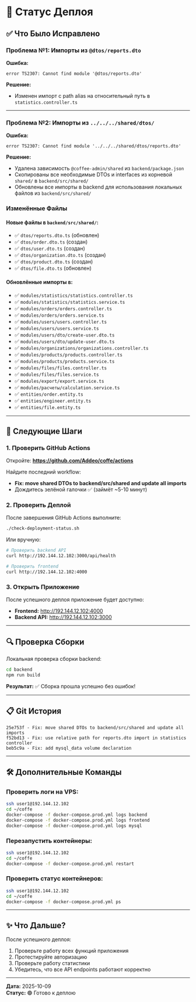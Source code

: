 # 🚀 Статус Деплоя

## ✅ Что Было Исправлено

### Проблема №1: Импорты из `@dtos/reports.dto`

**Ошибка:**

```
error TS2307: Cannot find module '@dtos/reports.dto'
```

**Решение:**

- Изменен импорт с path alias на относительный путь в `statistics.controller.ts`

---

### Проблема №2: Импорты из `../../../shared/dtos/`

**Ошибка:**

```
error TS2307: Cannot find module '../../../shared/dtos/reports.dto'
```

**Решение:**

- Удалена зависимость `@coffee-admin/shared` из `backend/package.json`
- Скопированы все необходимые DTOs и interfaces из корневой `shared/` в `backend/src/shared/`
- Обновлены все импорты в backend для использования локальных файлов из `backend/src/shared/`

### Изменённые Файлы

#### Новые файлы в `backend/src/shared/`:

- ✅ `dtos/reports.dto.ts` (обновлен)
- ✅ `dtos/order.dto.ts` (создан)
- ✅ `dtos/user.dto.ts` (создан)
- ✅ `dtos/organization.dto.ts` (создан)
- ✅ `dtos/product.dto.ts` (создан)
- ✅ `dtos/file.dto.ts` (обновлен)

#### Обновлённые импорты в:

- ✅ `modules/statistics/statistics.controller.ts`
- ✅ `modules/statistics/statistics.service.ts`
- ✅ `modules/orders/orders.controller.ts`
- ✅ `modules/orders/orders.service.ts`
- ✅ `modules/users/users.controller.ts`
- ✅ `modules/users/users.service.ts`
- ✅ `modules/users/dto/create-user.dto.ts`
- ✅ `modules/users/dto/update-user.dto.ts`
- ✅ `modules/organizations/organizations.controller.ts`
- ✅ `modules/products/products.controller.ts`
- ✅ `modules/products/products.service.ts`
- ✅ `modules/files/files.controller.ts`
- ✅ `modules/files/files.service.ts`
- ✅ `modules/export/export.service.ts`
- ✅ `modules/расчеты/calculation.service.ts`
- ✅ `entities/order.entity.ts`
- ✅ `entities/engineer.entity.ts`
- ✅ `entities/file.entity.ts`

---

## 🎯 Следующие Шаги

### 1. Проверить GitHub Actions

Откройте: **https://github.com/Addeo/coffe/actions**

Найдите последний workflow:

- **Fix: move shared DTOs to backend/src/shared and update all imports**
- Дождитесь зелёной галочки ✅ (займёт ~5-10 минут)

### 2. Проверить Деплой

После завершения GitHub Actions выполните:

```bash
./check-deployment-status.sh
```

Или вручную:

```bash
# Проверить backend API
curl http://192.144.12.102:3000/api/health

# Проверить frontend
curl http://192.144.12.102:4000
```

### 3. Открыть Приложение

После успешного деплоя приложение будет доступно:

- **Frontend:** http://192.144.12.102:4000
- **Backend API:** http://192.144.12.102:3000

---

## 🔍 Проверка Сборки

Локальная проверка сборки backend:

```bash
cd backend
npm run build
```

**Результат:** ✅ Сборка прошла успешно без ошибок!

---

## 📋 Git История

```
25e753f - Fix: move shared DTOs to backend/src/shared and update all imports
f52bd13 - Fix: use relative path for reports.dto import in statistics controller
beb5c9a - Fix: add mysql_data volume declaration
```

---

## 🛠️ Дополнительные Команды

### Проверить логи на VPS:

```bash
ssh user1@192.144.12.102
cd ~/coffe
docker-compose -f docker-compose.prod.yml logs backend
docker-compose -f docker-compose.prod.yml logs frontend
docker-compose -f docker-compose.prod.yml logs mysql
```

### Перезапустить контейнеры:

```bash
ssh user1@192.144.12.102
cd ~/coffe
docker-compose -f docker-compose.prod.yml restart
```

### Проверить статус контейнеров:

```bash
ssh user1@192.144.12.102
cd ~/coffe
docker-compose -f docker-compose.prod.yml ps
```

---

## ✨ Что Дальше?

После успешного деплоя:

1. Проверьте работу всех функций приложения
2. Протестируйте авторизацию
3. Проверьте работу статистики
4. Убедитесь, что все API endpoints работают корректно

---

**Дата:** 2025-10-09  
**Статус:** 🟢 Готово к деплою
